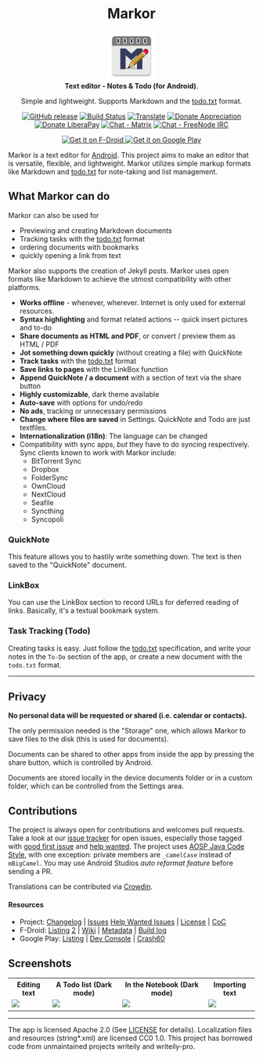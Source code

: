 <!-- markdownlint-disable MD033 MD041 MD002 -->

<div align="center">
  <h1>Markor</h1>
  <a href="https://gsantner.net/project/markor.html?source=github">
    <img src="./app/src/main/ic_launcher-web.png" width="100">
  </a>
  <br />
  <b>Text editor - Notes &amp; Todo (for Android)</b>.
  <p>Simple and lightweight. Supports Markdown and the <a href="http://todotxt.org/">todo.txt</a> format.</p>

[![GitHub release](https://img.shields.io/github/tag/gsantner/markor.svg)](https://github.com/gsantner/markor/releases)
[![Build Status](https://travis-ci.org/gsantner/markor.svg?branch=master)](https://travis-ci.org/gsantner/markor)
[![Translate](https://img.shields.io/badge/crowdin-translate-green.svg)](https://crowdin.com/project/markor/invite)
[![Donate Appreciation](https://img.shields.io/badge/donate-appreciation-orange.svg)](https://gsantner.net/supportme/?project=markor&source=readme)
[![Donate LiberaPay](https://img.shields.io/badge/donate-liberapay-orange.svg)](https://liberapay.com/gsantner/donate)
[![Chat - Matrix](https://img.shields.io/badge/chat-on%20matrix-blue.svg)](https://matrix.to/#/#markor:matrix.org) [![Chat - FreeNode IRC](https://img.shields.io/badge/chat-on%20irc-blue.svg)](https://kiwiirc.com/client/irc.freenode.net/?nick=markor-anon|?#markor)

  <a href="https://f-droid.org/repository/browse/?fdid=net.gsantner.markor">
    <img src="https://f-droid.org/badge/get-it-on.png" alt="Get it on F-Droid" height="80">
  </a>
  
  <a href="https://play.google.com/store/apps/details?id=net.gsantner.markor">
    <img alt="Get it on Google Play" height="80" src="https://play.google.com/intl/en_us/badges/images/generic/en_badge_web_generic.png" />
  </a>
</div>

</div>

Markor is a text editor for [Android](https://www.android.com/). This project aims to make an editor that is versatile, flexible, and lightweight. Markor utilizes simple markup formats like Markdown and <a href="http://todotxt.org/">todo.txt</a> for note-taking and list management.

## What Markor can do

Markor can also be used for

<ul>
  <li>Previewing and creating Markdown documents</li>
  <li>Tracking tasks with the <a href="http://todotxt.org/">todo.txt</a> format</li>
  <li>ordering documents with bookmarks</li>
  <li>quickly opening a link from text</li>
</ul>

Markor also supports the creation of Jekyll posts.
Markor uses open formats like Markdown to achieve the utmost compatibility with other platforms.

<ul>
  <li><b>Works offline</b> - whenever, wherever. Internet is only used for external resources.</li>
  <li><b>Syntax highlighting</b> and format related actions -- quick insert pictures and to-do</li>
  <li><b>Share documents as HTML and PDF</b>, or convert / preview them as HTML / PDF</li>
  <li><b>Jot something down quickly</b> (without creating a file) with QuickNote</li>
  <li><b>Track tasks</b> with the <a href="http://todotxt.org/">todo.txt</a> format</li>
  <li><b>Save links to pages</b> with the LinkBox function</li>
  <li><b>Append QuickNote / a document</b> with a section of text via the share button</li>
  <li><b>Highly customizable</b>, dark theme available</li>
  <li><b>Auto-save</b> with options for undo/redo</li>
  <li><b>No ads</b>, tracking or unnecessary permissions</b>
  <li><b>Change where files are saved</b> in Settings. QuickNote and Todo are just textfiles.</li>
  <li><b>Internationalization (i18n)</b>: The language can be changed</li>
  <li>Compatibility with sync apps, <i>but</i> they have to do syncing respectively. Sync clients known to work with Markor include:
    <ul>
      <li>BitTorrent Sync</li>
      <li>Dropbox</li>
      <li>FolderSync</li>
      <li>OwnCloud</li>
      <li>NextCloud</li>
      <li>Seafile</li>
      <li>Syncthing</li>
      <li>Syncopoli</li>
    </ul>
  </li>
</ul>
<!-- <br/>👀 These apps may also be in your interest if you like Markor: OneNote, EverNote, Google Keep, Wunderlist, Read-It-Later, Pocket, Epsilon Notes, iA Writer, Todoist, Shaarli, Wallabag, Simple Notes, Simpletask, Share to clipboard, NextCloud Bookmarks, Easy Open Link -->

### QuickNote

This feature allows you to hastily write something down. The text is then saved to the "QuickNote" document.

### LinkBox

You can use the LinkBox section to record URLs for deferred reading of links. Basically, it's a textual bookmark system.

### Task Tracking (Todo)

Creating tasks is easy. Just follow the <a href="http://todotxt.org/">todo.txt</a> specification, and write your notes in the `To-Do` section of the app, or create a new document with the `todo.txt` format.

---

## Privacy<a name="privacy"></a>

<b>No personal data will be requested or shared (i.e. calendar or contacts).</b>

The only permission needed is the "Storage" one, which allows Markor to save files to the disk (this is used for documents).

Documents can be shared to other apps from inside the app by pressing the share button, which is controlled by Android.

Documents are stored locally in the device documents folder or in a custom folder, which can be controlled from the Settings area.

## Contributions

The project is always open for contributions and welcomes pull requests. Take a look at our [issue tracker](https://github.com/gsantner/markor/issues) for open issues, especially those tagged with [good first issue](https://github.com/gsantner/markor/issues?q=is%3Aopen+is%3Aissue+label%3A%22good+first+issue%22) and [help wanted](https://github.com/gsantner/markor/issues?q=is%3Aopen+is%3Aissue+label%3A%22help+wanted%22).
The project uses [AOSP Java Code Style](https://source.android.com/source/code-style#follow-field-naming-conventions), with one exception: private members are `_camelCase` instead of `mBigCamel`. You may use Android Studios _auto reformat feature_ before sending a PR.

Translations can be contributed via [Crowdin](https://crowdin.com/project/markor/invite).

#### Resources

- Project: [Changelog](/CHANGELOG.md) | [Issues](https://github.com/gsantner/markor/issues?q=is%3Aissue+is%3Aopen) [Help Wanted Issues](https://github.com/gsantner/markor/issues?q=is%3Aopen+is%3Aissue+label%3A%22help+wanted%22) | [License](/LICENSE.txt) | [CoC](/CODE_OF_CONDUCT.md)
- F-Droid: [Listing](https://f-droid.org/packages/net.gsantner.markor/) [2](https://f-droid.org/repository/browse/?fdid=net.gsantner.markor) | [Wiki](https://f-droid.org/wiki/page/net.gsantner.markor) | [Metadata](https://gitlab.com/fdroid/fdroiddata/blob/master/metadata/net.gsantner.markor.txt) | [Build log](https://f-droid.org/wiki/page/net.gsantner.markor/lastbuild)
- Google Play: [Listing](https://play.google.com/store/apps/details?id=net.gsantner.markor&utm_source=reporeadme) | [Dev Console](https://play.google.com/apps/publish/?p=net.gsantner.markor&#AppDashboardPlace:p=net.gsantner.markor) | [Crash60](https://play.google.com/apps/publish/?p=net.gsantner.markor&#AndroidMetricsErrorsPlace:p=net.gsantner.markor&appVersion=PRODUCTION&lastReportedRange=LAST_60_DAYS)

## Screenshots

<table style="width:100%">
  <tr>
    <th>Editing text</th>
    <th>A Todo list (Dark mode)</th>
    <th>In the Notebook (Dark mode)</th>
	<th>Importing text</th>
  </tr>
  <tr>
    <td><img src="https://raw.githubusercontent.com/gsantner/markor-metadata-latest/master/en-US/phoneScreenshots/01.png"></td>
    <td><img src="https://raw.githubusercontent.com/gsantner/markor-metadata-latest/master/en-US/phoneScreenshots/02.png"></td> 
    <td><img src="https://raw.githubusercontent.com/gsantner/markor-metadata-latest/master/en-US/phoneScreenshots/04.png"></td>
	<td><img src="https://raw.githubusercontent.com/gsantner/markor-metadata-latest/master/en-US/phoneScreenshots/06.png"></td>
  </tr>
</table>

<!--
### Notice
-->
---

The app is licensed Apache 2.0 (See [LICENSE](/LICENSE.txt) for details).
Localization files and resources (string\*.xml) are licensed CC0 1.0.
This project has borrowed code from unmaintained projects writeily and writeily-pro.
